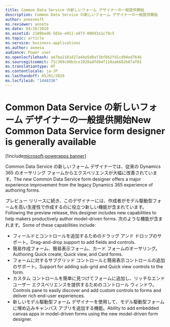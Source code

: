 ```yaml
---
title: Common Data Service の新しいフォーム デザイナーの一般提供開始
description: Common Data Service の新しいフォーム デザイナーの一般提供開始
author: aneesmsft
ms.reviewer: anneta
ms.date: 04/26/2019
ms.assetid: 2188bed6-565e-e911-a973-000d3a1c79c5
ms.topic: article
ms.service: business-applications
ms.author: aneesa
audience: Power user
ms.openlocfilehash: a47ba2181d27a44a5d8af3bf6b2fd1cd94ed764b
ms.sourcegitcommit: 71c309c00b3ce1028adfd94f110aa6682b07af01
ms.translationtype: HT
ms.contentlocale: ja-JP
ms.lasthandoff: 05/01/2019
ms.locfileid: "1446336"
---
```

# <a name="new-common-data-service-form-designer-is-generally-available"></a><span data-ttu-id="bc43e-103">Common Data Service の新しいフォーム デザイナーの一般提供開始</span><span class="sxs-lookup"><span data-stu-id="bc43e-103">New Common Data Service form designer is generally available</span></span>

[!include[microsoft-powerapps banner](../includes/microsoft-powerapps.md)]

<span data-ttu-id="bc43e-104">Common Data Service の新しいフォーム デザイナーでは、従来の Dynamics 365 のオーサリング フォームからエクスペリエンスが大幅に改善されています。</span><span class="sxs-lookup"><span data-stu-id="bc43e-104">The new Common Data Service form designer offers a major experience improvement from the legacy Dynamics 365 experience of authoring forms.</span></span>

<span data-ttu-id="bc43e-105">プレビュー リリースに続き、このデザイナーには、作成者がモデル駆動型フォームを高い生産性で作成するのに役立つ新しい機能が含まれています。</span><span class="sxs-lookup"><span data-stu-id="bc43e-105">Following the preview release, this designer includes new capabilities to help makers productively author model-driven forms.</span></span> <span data-ttu-id="bc43e-106">次のような機能が含まれます。</span><span class="sxs-lookup"><span data-stu-id="bc43e-106">Some of these capabilities include:</span></span>

- <span data-ttu-id="bc43e-107">フィールドとコントロールを追加するためのドラッグ アンド ドロップのサポート。</span><span class="sxs-lookup"><span data-stu-id="bc43e-107">Drag-and-drop support to add fields and controls.</span></span>
- <span data-ttu-id="bc43e-108">簡易作成フォーム、簡易表示フォーム、カード フォームのオーサリング。</span><span class="sxs-lookup"><span data-stu-id="bc43e-108">Authoring Quick create, Quick view, and Card forms.</span></span>
- <span data-ttu-id="bc43e-109">フォームに対するサブグリッド コントロールと簡易表示コントロールの追加のサポート。</span><span class="sxs-lookup"><span data-stu-id="bc43e-109">Support for adding sub-grid and Quick view controls to the form.</span></span>
- <span data-ttu-id="bc43e-110">カスタム コントロールを簡単に見つけてフォームに追加し、リッチなエンド ユーザー エクスペリエンスを提供するためのコントロール ウィンドウ。</span><span class="sxs-lookup"><span data-stu-id="bc43e-110">Controls pane to easily discover and add custom controls to forms and deliver rich end-user experiences.</span></span>
- <span data-ttu-id="bc43e-111">新しいモデル駆動型フォーム デザイナーを使用して、モデル駆動型フォームに埋め込みキャンバス アプリを追加する機能。</span><span class="sxs-lookup"><span data-stu-id="bc43e-111">Ability to add embedded canvas apps in model-driven forms using the new model-driven form designer.</span></span>
